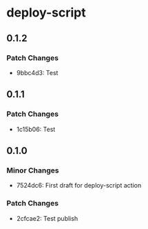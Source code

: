 # deploy-script

## 0.1.2

### Patch Changes

- 9bbc4d3: Test

## 0.1.1

### Patch Changes

- 1c15b06: Test

## 0.1.0

### Minor Changes

- 7524dc6: First draft for deploy-script action

### Patch Changes

- 2cfcae2: Test publish
